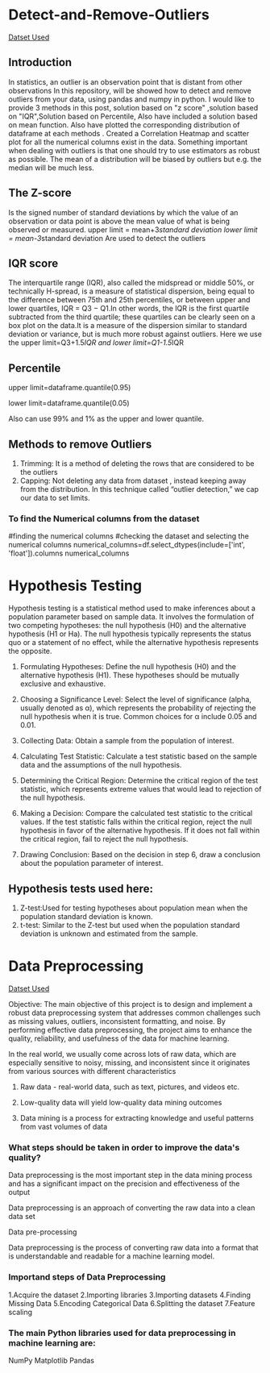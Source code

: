 # Detect-and-Remove-Outliers
[Datset Used](https://drive.google.com/file/d/1UlWRYU0UglE2ex3iFse0J6eCLEU8g98P/view?usp=sharing)

## Introduction
In statistics, an outlier is an observation point that is distant from other observations
In this repository, will be showed how to detect and remove outliers from your data, using pandas and numpy in python. I would like to provide 3 methods in this post, solution based on "z score" ,solution based on "IQR",Solution based on Percentile, Also have included a solution based on mean function.
Also have plotted the corresponding distribution of dataframe at each methods .
Created a Correlation Heatmap and scatter plot for all the numerical columns exist in the data.
Something important when dealing with outliers is that one should try to use estimators as robust as possible. The mean of a distribution will be biased by outliers but e.g. the median will be much less.

## The Z-score 
Is the signed number of standard deviations by which the value of an observation or data point is above the mean value of what is being observed or measured.
upper limit = mean+3*standard deviation
lower limit = mean-3*standard deviation
Are used to detect the outliers

## IQR score 
The interquartile range (IQR), also called the midspread or middle 50%, or technically H-spread, is a measure of statistical dispersion, being equal to the difference between 75th and 25th percentiles, or between upper and lower quartiles, IQR = Q3 − Q1.In other words, the IQR is the first quartile subtracted from the third quartile; these quartiles can be clearly seen on a box plot on the data.It is a measure of the dispersion similar to standard deviation or variance, but is much more robust against outliers.
Here we use the upper limit=Q3+1.5*IQR and 
                lower limit=Q1-1.5*IQR

## Percentile
upper limit=dataframe.quantile(0.95)

lower limit=dataframe.quantile(0.05)

Also can use 99% and 1% as the upper and lower quantile.
## Methods to remove Outliers
1. Trimming: It is a method of deleting the rows that are considered to be the outliers
2. Capping: Not deleting any data from dataset , instead keeping away from the distribution.
            In this technique called “outlier detection,” we cap our data to set limits.


### To find the Numerical columns from the dataset
#finding the numerical columns
#checking the dataset and selecting the numerical columns
numerical_columns=df.select_dtypes(include=['int', 'float']).columns
numerical_columns


# Hypothesis Testing

Hypothesis testing is a statistical method used to make inferences about a population parameter based on sample data. It involves the formulation of two competing hypotheses: the null hypothesis (H0) and the alternative hypothesis (H1 or Ha). The null hypothesis typically represents the status quo or a statement of no effect, while the alternative hypothesis represents the opposite.

1. Formulating Hypotheses: Define the null hypothesis (H0) and the alternative hypothesis (H1). These hypotheses should be mutually exclusive and exhaustive.

2. Choosing a Significance Level: Select the level of significance (alpha, usually denoted as α), which represents the probability of rejecting the null hypothesis when it is true. Common choices for α include 
   0.05 and 0.01.

3. Collecting Data: Obtain a sample from the population of interest.

4. Calculating Test Statistic: Calculate a test statistic based on the sample data and the assumptions of the null hypothesis.

5. Determining the Critical Region: Determine the critical region of the test statistic, which represents extreme values that would lead to rejection of the null hypothesis.

6. Making a Decision: Compare the calculated test statistic to the critical values. If the test statistic falls within the critical region, reject the null hypothesis in favor of the alternative hypothesis. If it does not fall within the critical region, fail to reject the null hypothesis.

7. Drawing Conclusion: Based on the decision in step 6, draw a conclusion about the population parameter of interest.

   
 ## Hypothesis tests used here:
   1. Z-test:Used for testing hypotheses about population mean when the population standard deviation is known.
   2. t-test: Similar to the Z-test but used when the population standard deviation is unknown and estimated from the sample.


# Data Preprocessing

[Datset Used](https://drive.google.com/file/d/1F3lRf32JM8ejnXq-Cbf9y7fa57zSHGz_/view?usp=sharing)

Objective:
 The main objective of this project is to design and implement a robust data preprocessing system that addresses common challenges such as missing values, outliers, inconsistent formatting, and noise. By performing effective data preprocessing, the project aims to enhance the quality, reliability, and usefulness of the data for machine learning.
 
In the real world, we usually come across lots of raw data, which are especially sensitive to noisy, missing, and inconsistent  since it originates from various sources with different characteristics

1. Raw data - real-world data, such as text, pictures, and videos etc.

2. Low-quality data will yield low-quality data mining outcomes

3. Data mining is a process for extracting knowledge and useful patterns from vast volumes of data

### What steps should be taken in order to improve the data's quality?

Data preprocessing is the most important step in the data mining process and has a significant impact on the precision and effectiveness of the output

Data preprocessing is an approach of converting the raw data into a clean data set

Data pre-processing

Data preprocessing is the process of converting raw data into a format that is understandable and readable for a machine learning model.

### Importand steps of Data Preprocessing
1.Acquire the dataset
2.Importing libraries
3.Importing datasets
4.Finding Missing Data
5.Encoding Categorical Data
6.Splitting the dataset
7.Feature scaling


### The main Python libraries used for data preprocessing in machine learning are:

 NumPy
 Matplotlib
 Pandas
